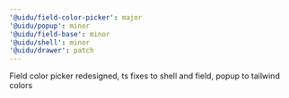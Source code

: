 ```yaml
---
'@uidu/field-color-picker': major
'@uidu/popup': minor
'@uidu/field-base': minor
'@uidu/shell': minor
'@uidu/drawer': patch
---
```


Field color picker redesigned, ts fixes to shell and field, popup to tailwind colors
